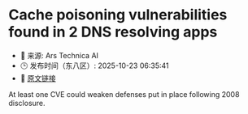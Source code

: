 # Cache poisoning vulnerabilities found in 2 DNS resolving apps
- 📅 来源: Ars Technica AI
- 🕒 发布时间（东八区）: 2025-10-23 06:35:41
- 🔗 [原文链接](https://arstechnica.com/security/2025/10/bind-warns-of-bugs-that-could-bring-dns-cache-attack-back-from-the-dead/)

At least one CVE could weaken defenses put in place following 2008 disclosure.
